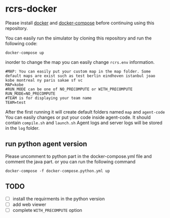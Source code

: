 
# rcrs-docker

  

Please install [docker](https://docs.docker.com/get-docker/) and [docker-compose](https://docs.docker.com/compose/install/) before continuing using this repository.

  
You can easily run the simulator by cloning this repository and run the following code:
```
docker-compose up
```

inorder to change the map you can easily change `rcrs.env` information.
```
#MAP: You can easily put your custom map in the map folder. Some default maps are exist such as test berlin eindhoven istanbul joao kobe montreal ny paris sakae sf vc 
MAP=kobe
#RUN_MODE can be one of NO_PRECOMPUTE or WITH_PRECOMPUTE
RUN_MODE=NO_PRECOMPUTE
#TEAM is for displaying your team name
TEAM=test
```

After the first running it will create default folders named `map` and `agent-code`
You can easily changes or put your code inside agent-code. It should contain `compile.sh` and `launch.sh`
Agent logs and server logs will be stored in the `log` folder.


## run python agent version

Please uncomment to python part in the docker-compose.yml file and comment the java part.
or you can run the following command 
```
docker-compose -f docker-compose.python.yml up
```


## TODO
- [ ] install the requirments in the python version 
- [ ] add web viewer
- [ ] complete `WITH_PRECOMPUTE` option
